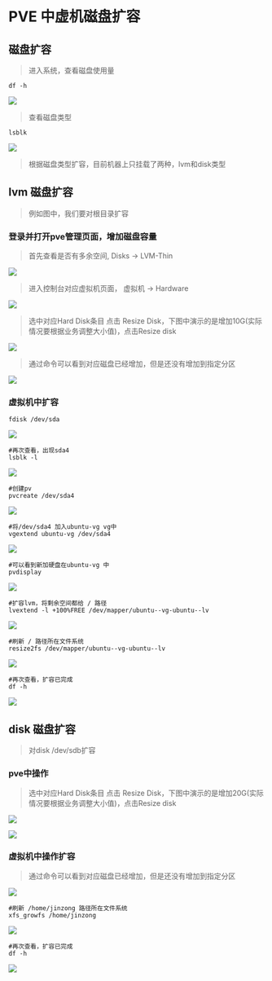 # PVE 中虚机磁盘扩容
## 磁盘扩容

> 进入系统，查看磁盘使用量
```
df -h
```
![](https://cdn.jsdelivr.net/gh/callac/markdown-image@main/img/202402291513023.png)

> 查看磁盘类型
```
lsblk
```
![](https://cdn.jsdelivr.net/gh/callac/markdown-image@main/img/202402291514176.png)

> 根据磁盘类型扩容，目前机器上只挂载了两种，lvm和disk类型
## lvm 磁盘扩容
> 例如图中，我们要对根目录扩容

### 登录并打开pve管理页面，增加磁盘容量
> 首先查看是否有多余空间, Disks -> LVM-Thin

![](https://cdn.jsdelivr.net/gh/callac/markdown-image@main/img/202402291515008.png)

> 进入控制台对应虚拟机页面， 虚拟机 -> Hardware

![](https://cdn.jsdelivr.net/gh/callac/markdown-image@main/img/202402291516738.png)

> 选中对应Hard Disk条目 点击 Resize Disk，下图中演示的是增加10G(实际情况要根据业务调整大小值)，点击Resize disk

![](https://cdn.jsdelivr.net/gh/callac/markdown-image@main/img/202402291516255.png)

> 通过命令可以看到对应磁盘已经增加，但是还没有增加到指定分区

![](https://cdn.jsdelivr.net/gh/callac/markdown-image@main/img/202402291516288.png)

### 虚拟机中扩容

```
fdisk /dev/sda
```

![](https://cdn.jsdelivr.net/gh/callac/markdown-image@main/img/202402291517554.png)

```
#再次查看，出现sda4
lsblk -l
```
![](https://cdn.jsdelivr.net/gh/callac/markdown-image@main/img/202402291517619.png)

```
#创建pv
pvcreate /dev/sda4
```
![](https://cdn.jsdelivr.net/gh/callac/markdown-image@main/img/202402291517103.png)
```
#将/dev/sda4 加入ubuntu-vg vg中
vgextend ubuntu-vg /dev/sda4
```
![](https://cdn.jsdelivr.net/gh/callac/markdown-image@main/img/202402291517587.png)

```
#可以看到新加硬盘在ubuntu-vg 中
pvdisplay
```

![](https://cdn.jsdelivr.net/gh/callac/markdown-image@main/img/202402291518818.png)

```
#扩容lvm，将剩余空间都给 / 路径
lvextend -l +100%FREE /dev/mapper/ubuntu--vg-ubuntu--lv
```
![](https://cdn.jsdelivr.net/gh/callac/markdown-image@main/img/202402291518466.png)

```
#刷新 / 路径所在文件系统
resize2fs /dev/mapper/ubuntu--vg-ubuntu--lv
```
![](https://cdn.jsdelivr.net/gh/callac/markdown-image@main/img/202402291519765.png)

```
#再次查看，扩容已完成
df -h
```
![](https://cdn.jsdelivr.net/gh/callac/markdown-image@main/img/202402291519748.png)

## disk 磁盘扩容

> 对disk /dev/sdb扩容

### pve中操作

> 选中对应Hard Disk条目 点击 Resize Disk，下图中演示的是增加20G(实际情况要根据业务调整大小值)，点击Resize disk

![](https://cdn.jsdelivr.net/gh/callac/markdown-image@main/img/202402291519165.png)

![](https://cdn.jsdelivr.net/gh/callac/markdown-image@main/img/202402291519947.png)

### 虚拟机中操作扩容

>通过命令可以看到对应磁盘已经增加，但是还没有增加到指定分区

![](https://cdn.jsdelivr.net/gh/callac/markdown-image@main/img/202402291520114.png)

```
#刷新 /home/jinzong 路径所在文件系统
xfs_growfs /home/jinzong
```
![](https://cdn.jsdelivr.net/gh/callac/markdown-image@main/img/202402291520448.png)

```
#再次查看，扩容已完成
df -h
```
![](https://cdn.jsdelivr.net/gh/callac/markdown-image@main/img/202402291520730.png)
